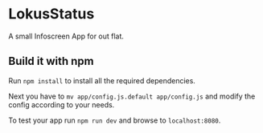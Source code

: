 # LokusStatus
A small Infoscreen App for out flat.

## Build it with npm
Run `npm install` to install all the required dependencies.

Next you have to `mv app/config.js.default app/config.js` and modify the config according to your needs.

To test your app run `npm run dev` and browse to `localhost:8080`.
